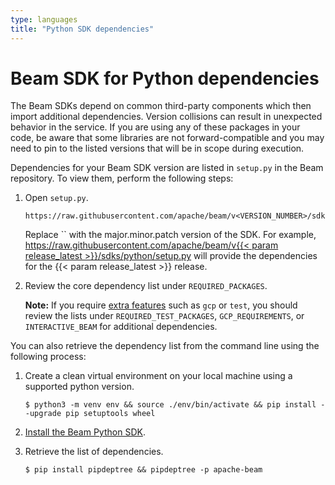 ```yaml
---
type: languages
title: "Python SDK dependencies"
---
```

<!--
Licensed under the Apache License, Version 2.0 (the "License");
you may not use this file except in compliance with the License.
You may obtain a copy of the License at

http://www.apache.org/licenses/LICENSE-2.0

Unless required by applicable law or agreed to in writing, software
distributed under the License is distributed on an "AS IS" BASIS,
WITHOUT WARRANTIES OR CONDITIONS OF ANY KIND, either express or implied.
See the License for the specific language governing permissions and
limitations under the License.
-->

# Beam SDK for Python dependencies

The Beam SDKs depend on common third-party components which then
import additional dependencies. Version collisions can result in unexpected
behavior in the service. If you are using any of these packages in your code, be
aware that some libraries are not forward-compatible and you may need to pin to
the listed versions that will be in scope during execution.

Dependencies for your Beam SDK version are listed in `setup.py` in the Beam repository. To view them, perform the following steps:

1. Open `setup.py`.

    ```
    https://raw.githubusercontent.com/apache/beam/v<VERSION_NUMBER>/sdks/python/setup.py
    ```

    <p class="paragraph-wrap">Replace `<VERSION_NUMBER>` with the major.minor.patch version of the SDK. For example, <a href="ttps://raw.githubusercontent.com/apache/beam/v{{< param release_latest >}}/sdks/python/setup.py" target="_blank" rel="noopener noreferrer">https://raw.githubusercontent.com/apache/beam/v{{< param release_latest >}}/sdks/python/setup.py</a> will provide the dependencies for the {{< param release_latest >}} release.</p>


2. Review the core dependency list under `REQUIRED_PACKAGES`.

    **Note:** If you require [extra features](/get-started/quickstart-py#extra-requirements) such as `gcp` or `test`, you should review the lists under `REQUIRED_TEST_PACKAGES`, `GCP_REQUIREMENTS`, or `INTERACTIVE_BEAM` for additional dependencies.

You can also retrieve the dependency list from the command line using the following process:

1.  Create a clean virtual environment on your local machine using a supported python version.

    ```
    $ python3 -m venv env && source ./env/bin/activate && pip install --upgrade pip setuptools wheel
    ```

2. [Install the Beam Python SDK](/get-started/quickstart-py/#download-and-install).

3. Retrieve the list of dependencies.

    ```
    $ pip install pipdeptree && pipdeptree -p apache-beam
    ```
